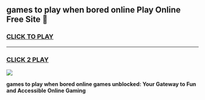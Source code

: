 
## games to play when bored online Play Online Free Site 👋
<h3>
<a href="https://download.freeplayer.one?title=games_to_play_when_bored_online&ref=21F">CLICK TO PLAY</a></h3>
<hr>

<h3>
<a href="https://download.freeplayer.one?title=games_to_play_when_bored_online&ref=21F">CLICK 2 PLAY</a>
  
</h3>

<a href="https://download.freeplayer.one?title=games_to_play_when_bored_online&ref=21F"><img src="https://cdnb.artstation.com/p/assets/images/images/032/539/853/original/anto-thomas-button-gif.gif"></a>


**games to play when bored online games unblocked: Your Gateway to Fun and Accessible Online Gaming**
